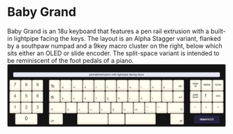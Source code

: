 # Baby Grand
Baby Grand is an 18u keyboard that features a pen rail extrusion with a built-in lightpipe facing the keys. The layout is an Alpha Stagger variant, flanked by a southpaw numpad and a 9key macro cluster on the right, below which sits either an OLED or slide encoder. The split-space variant is intended to be reminiscent of the foot pedals of a piano. 
<br>
<img src="https://raw.githubusercontent.com/lurkcobain/Baby-Grand/master/baby-grand.png">
